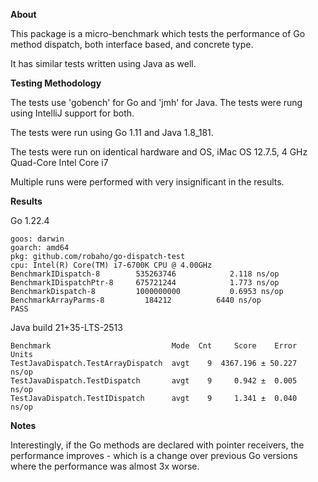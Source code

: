 **About**

This package is a micro-benchmark which tests the performance of Go method dispatch, both interface based, and concrete type.

It has similar tests written using Java as well.

**Testing Methodology**

The tests use 'gobench' for Go and 'jmh' for Java. The tests were rung using IntelliJ support for both.

The tests were run using Go 1.11 and Java 1.8_181.

The tests were run on identical hardware and OS, iMac OS 12.7.5, 4 GHz Quad-Core Intel Core i7

Multiple runs were performed with very insignificant in the results.

**Results**

Go 1.22.4
```
goos: darwin
goarch: amd64
pkg: github.com/robaho/go-dispatch-test
cpu: Intel(R) Core(TM) i7-6700K CPU @ 4.00GHz
BenchmarkIDispatch-8      	535263746	         2.118 ns/op
BenchmarkIDispatchPtr-8   	675721244	         1.773 ns/op
BenchmarkDispatch-8       	1000000000	         0.6953 ns/op
BenchmarkArrayParms-8     	  184212	      6440 ns/op
PASS

```

Java build 21+35-LTS-2513

```
Benchmark                           Mode  Cnt     Score    Error  Units
TestJavaDispatch.TestArrayDispatch  avgt    9  4367.196 ± 50.227  ns/op
TestJavaDispatch.TestDispatch       avgt    9     0.942 ±  0.005  ns/op
TestJavaDispatch.TestIDispatch      avgt    9     1.341 ±  0.040  ns/op
```

**Notes**

Interestingly, if the Go methods are declared with pointer receivers, the performance improves - which is a change
over previous Go versions where the performance was almost 3x worse.